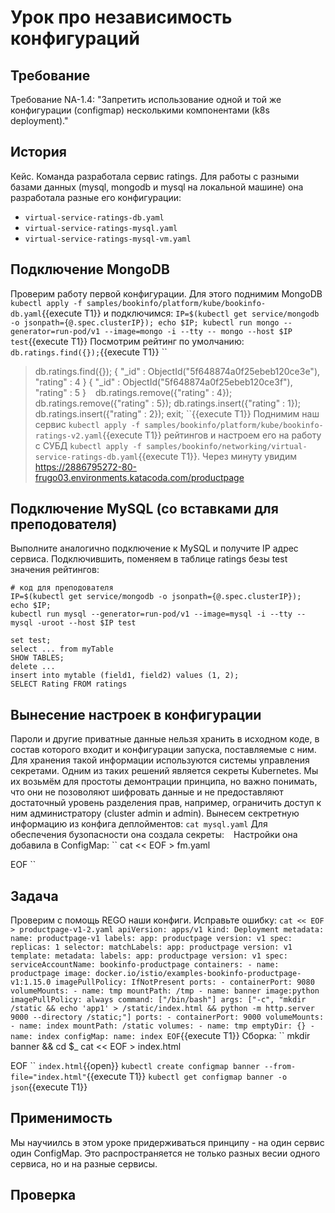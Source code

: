 # Урок про независимость конфигураций
## Требование
Требование NA-1.4: "Запретить использование одной и той же конфигурации (configmap) несколькими компонентами (k8s deployment)."
## История
Кейс. Команда разработала сервис ratings. Для работы с разными базами данных (mysql, mongodb и mysql на локальной машине) она разработала разные его
конфигурации:
* `virtual-service-ratings-db.yaml`
* `virtual-service-ratings-mysql.yaml`
* `virtual-service-ratings-mysql-vm.yaml`
## Подключение MongoDB
Проверим работу первой конфигурации. Для этого поднимим MongoDB ```kubectl apply -f samples/bookinfo/platform/kube/bookinfo-db.yaml```{{execute T1}} и подключимся:
``
IP=$(kubectl get service/mongodb -o jsonpath={@.spec.clusterIP});
echo $IP;
kubectl run mongo --generator=run-pod/v1 --image=mongo -i --tty -- mongo --host $IP test
``{{execute T1}}
Посмотрим рейтинг по умолчанию:
``
db.ratings.find({});
``{{execute T1}}
``
> db.ratings.find({});
{ "_id" : ObjectId("5f648874a0f25ebeb120ce3e"), "rating" : 4 }
{ "_id" : ObjectId("5f648874a0f25ebeb120ce3f"), "rating" : 5 }
``
``
db.ratings.remove({"rating" : 4});
db.ratings.remove({"rating" : 5});
db.ratings.insert({"rating" : 1});
db.ratings.insert({"rating" : 2});
exit;
``{{execute T1}}
Поднимим наш сервис ```kubectl apply -f samples/bookinfo/platform/kube/bookinfo-ratings-v2.yaml```{{execute T1}} рейтингов и настроем его на работу с СУБД ```kubectl apply -f samples/bookinfo/networking/virtual-service-ratings-db.yaml```{{execute T1}}. Через минуту
увидим https://2886795272-80-frugo03.environments.katacoda.com/productpage
## Подключение MySQL (со вставками для преподователя)
Выполните аналогично подключение к MySQL и получите IP адрес сервиса. Подключившить,
поменяем в таблице ratings безы test значения рейтингов:
```
# код для преподователя
IP=$(kubectl get service/mongodb -o jsonpath={@.spec.clusterIP});
echo $IP;
kubectl run mysql --generator=run-pod/v1 --image=mysql -i --tty -- mysql -uroot --host $IP test

set test;
select ... from myTable
SHOW TABLES;
delete ...
insert into mytable (field1, field2) values (1, 2);
SELECT Rating FROM ratings
```
## Вынесение настроек в конфигурации
Пароли и другие приватные данные нельзя хранить в исходном коде, в состав которого входит и 
конфигурации запуска, поставляемые с ним. Для хранения такой информации используются системы 
управления секретами. Одним из таких решений является секреты Kubernetes. Мы их возьмём для
простоты демонтрации принципа, но важно понимать, что они не позоволяют
шифровать данные и не предоставляют достаточный уровень разделения прав, например, ограничить 
доступ к ним администратору (cluster admin и admin). Вынесем сектретную информацию из конфига деплойментов:
``
cat mysql.yaml
``
Для обеспечения бузопасности она создала секреты:
``
``
Настройки она добавила в ConfigMap:
``
cat << EOF > fm.yaml

EOF
``
## Задача
Проверим с помощь REGO наши конфиги. Исправьте ошибку:
``
cat << EOF > productpage-v1-2.yaml
apiVersion: apps/v1
kind: Deployment
metadata:
  name: productpage-v1
  labels:
    app: productpage
    version: v1
spec:
  replicas: 1
  selector:
    matchLabels:
      app: productpage
      version: v1
  template:
    metadata:
      labels:
        app: productpage
        version: v1
    spec:
      serviceAccountName: bookinfo-productpage
      containers:
      - name: productpage
        image: docker.io/istio/examples-bookinfo-productpage-v1:1.15.0
        imagePullPolicy: IfNotPresent
        ports:
        - containerPort: 9080
        volumeMounts:
        - name: tmp
          mountPath: /tmp
      - name: banner
        image:python
        imagePullPolicy: always
        command: ["/bin/bash"]
        args: ["-c", "mkdir /static && echo 'app1' > /static/index.html && python -m http.server 9000 --directory /static;"]
        ports:
        - containerPort: 9000
        volumeMounts:
        - name: index
          mountPath: /static
      volumes:
      - name: tmp
        emptyDir: {}
      - name: index
        configMap:
          name: index
EOF
``{{execute T1}}
Сборка: 
``
mkdir banner && cd $_
cat << EOF > index.html

EOF
``
`index.html`{{open}}
`kubectl create configmap banner --from-file="index.html"`{{execute T1}}
`kubectl get configmap banner -o json`{{execute T1}}
## Применимость
Мы научиилсь в этом уроке придерживаться принципу - на один сервис один ConfigMap. Это распространяется
не только разных весии одного сервиса, но и на разные сервисы.
## Проверка